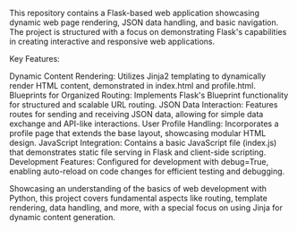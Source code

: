 This repository contains a Flask-based web application showcasing dynamic web page rendering, JSON data handling, and basic navigation. The project is structured with a focus on demonstrating Flask's capabilities in creating interactive and responsive web applications.

Key Features:

Dynamic Content Rendering: Utilizes Jinja2 templating to dynamically render HTML content, demonstrated in index.html and profile.html.
Blueprints for Organized Routing: Implements Flask's Blueprint functionality for structured and scalable URL routing.
JSON Data Interaction: Features routes for sending and receiving JSON data, allowing for simple data exchange and API-like interactions.
User Profile Handling: Incorporates a profile page that extends the base layout, showcasing modular HTML design.
JavaScript Integration: Contains a basic JavaScript file (index.js) that demonstrates static file serving in Flask and client-side scripting.
Development Features: Configured for development with debug=True, enabling auto-reload on code changes for efficient testing and debugging.


Showcasing an understanding of the basics of web development with Python, this project covers fundamental aspects like routing, template rendering, data handling, and more, with a special focus on using Jinja for dynamic content generation.
